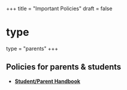 +++
title = "Important Policies"
draft = false

# type
type = "parents"
+++
## Policies for parents & students


- **[Student/Parent Handbook](/policies/student-parent-handbook/)**  

